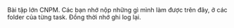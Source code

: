 Bài tập lớn CNPM. <space><space>
Các bạn nhớ nộp những gì mình làm được trên đây, ở các folder của từng task. Đồng thời nhớ ghi log lại.
